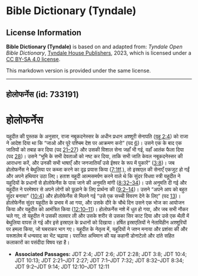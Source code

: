 # Bible Dictionary (Tyndale)

## License Information

**Bible Dictionary (Tyndale)** is based on and adapted from: _Tyndale Open Bible Dictionary_, [Tyndale House Publishers](https://tyndaleopenresources.com/), 2023, which is licensed under a [CC BY-SA 4.0 license](https://creativecommons.org/licenses/by-sa/4.0/legalcode.en).

This markdown version is provided under the same license.



--------------------------------

## होलोफर्नेस (id: 733191)

होलोफर्नेस
==========

यहूदीत की पुस्तक के अनुसार, राजा नबूकदनेस्सर के अधीन प्रधान अश्शूरी सेनापति ([यहू 2:4](https://ref.ly/Jdt2:4)) को राजा ने आदेश दिया था कि “जाओ और पूरे पश्चिम देश पर आक्रमण करो” (पद [6](https://ref.ly/Jdt2:6))। उसने एक के बाद एक जातियों को तबाह कर दिया (पद [21–27](https://ref.ly/Jdt2:21-Jdt2:27)) और उसकी विशाल सेना जहाँ भी गई, वहाँ आतंक फैला दिया (पद [28](https://ref.ly/Jdt2:28))। उसने “भूमि के सभी देवताओं को नष्ट कर दिया, ताकि सभी जाति केवल नबूकदनेस्सर की आराधना करें, और उनकी सभी भाषाएँ और जनजातियाँ उसे ईश्वर के रूप में पुकारें” ([3:8](https://ref.ly/Jdt3:8))। जब होलोफर्नेस ने बेथुलिया पर कब्जा करने का दृढ़ प्रयास किया ([7:1ff](https://ref.ly/Jdt7:1-Jdt7:32).), तो इस्राएल की सेनाएँ एकजुट हो गईं और अपने हथियार उठा लिए। हताश यहूदी आत्मसमर्पण करने वाले थे कि सुंदर विधवा स्त्री यहूदीत ने यहूदियों के प्रधानों से होलोफेर्नेस के पास जाने की अनुमति मांगी ([8:32–34](https://ref.ly/Jdt8:32-Jdt8:34))। उसे अनुमति दी गई और यहूदीत ने परमेश्वर से अपने लोगों को छुड़ाने के लिए प्रार्थना की ([9:2–14](https://ref.ly/Jdt9:2-Jdt9:14))। उसने “अपने आप को बहुत सुंदर बनाया” ([10:4](https://ref.ly/Jdt10:4)) और होलोफेर्नेस से मिलने गई “उसे एक सच्ची विवरण देने के लिए” (पद [13](https://ref.ly/Jdt10:13))। होलोफेर्नेस सुंदर यहूदीत के प्रभाव में आ गया, और उसके दौरे के चौथे दिन उसने एक भोज का आयोजन किया और यहूदीत को आमंत्रित किया ([12:10–11](https://ref.ly/Jdt12:10-Jdt12:11))। होलोफर्नेस नशे में धुत हो गया, और जब सभी नौकर चले गए, तो यहूदीत ने उसकी तलवार ली और उसके शरीर से उसका सिर काट दिया और उसे एक थैली में बेथुलिया वापस ले गई और इसे इस्राएल के प्रधानों को दिखाया। हर्षित इस्राएलियों ने नेताविहीन अश्शूरियों पर हमला किया, जो घबराकर भाग गए। यहूदीत के नेतृत्व में, यहूदियों ने जश्न मनाया और प्रशंसा की और यरूशलेम में धन्यवाद का भेंट चढ़ाया। पराजित अभिमान की यह कहानी डोनाटेलो और दांते सहित कलाकारों का पसंदीदा विषय रहा है।

* **Associated Passages:** JDT 2:4; JDT 2:6; JDT 2:28; JDT 3:8; JDT 10:4; JDT 10:13; JDT 2:21–JDT 2:27; JDT 7:1–JDT 7:32; JDT 8:32–JDT 8:34; JDT 9:2–JDT 9:14; JDT 12:10–JDT 12:11


